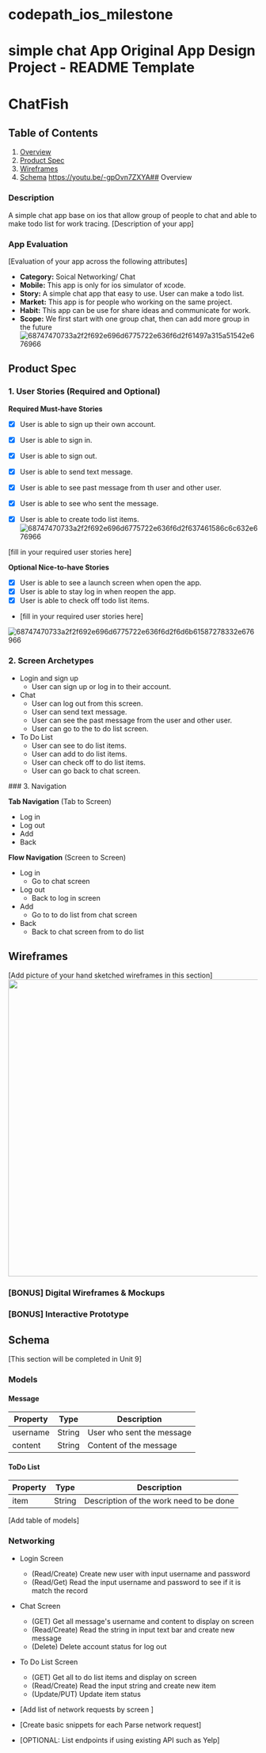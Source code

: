 # codepath_ios_milestone
simple chat App
Original App Design Project - README Template
===

# ChatFish

## Table of Contents
1. [Overview](#Overview)
1. [Product Spec](#Product-Spec)
1. [Wireframes](#Wireframes)
2. [Schema](#Schema)
https://youtu.be/-gpOvn7ZXYA## Overview
### Description
 A simple chat app base on ios that allow group of people to chat and able to make todo list for work tracing.
[Description of your app]

### App Evaluation
[Evaluation of your app across the following attributes]
- **Category:** Soical Networking/ Chat
- **Mobile:** This app is only for ios simulator of xcode.
- **Story:** A simple chat app that easy to use. User can make a todo list.
- **Market:** This app is for people who working on the same project.
- **Habit:** This app can be use for share ideas and communicate for work.
- **Scope:** We first start with one group chat, then can add more group in the future
![68747470733a2f2f692e696d6775722e636f6d2f61497a315a51542e676966](https://user-images.githubusercontent.com/25970512/204117987-a8399850-1e74-4aa6-899d-9939f99d9dac.gif)

## Product Spec

### 1. User Stories (Required and Optional)

**Required Must-have Stories**

- [x] User is able to sign up their own account.
- [x] User is able to sign in.
- [x] User is able to sign out.
- [x] User is able to send text message.
- [x] User is able to see past message from th user and other user.
- [x] User is able to see who sent the message.
- [x] User is able to create todo list items.
![68747470733a2f2f692e696d6775722e636f6d2f637461586c6c632e676966](https://user-images.githubusercontent.com/25970512/204117996-40beb376-b07f-42f2-b4e2-2d9adc37d3fd.gif)


 [fill in your required user stories here]

**Optional Nice-to-have Stories**

- [x] User is able to see a launch screen when open the app.
- [x] User is able to stay log in when reopen the app.
- [x] User is able to check off todo list items.

 * [fill in your required user stories here]
 
![68747470733a2f2f692e696d6775722e636f6d2f6d6b61587278332e676966](https://user-images.githubusercontent.com/25970512/204117998-454d0003-36f2-4815-8309-9da95d5f2e22.gif)

### 2. Screen Archetypes

* Login and sign up
   * User can sign up or log in to their account.
* Chat
   * User can log out from this screen.
   * User can send text message.
   * User can see the past message from the user and other user.
   * User can go to the to do list screen.
* To Do List 
   * User can see to do list items.
   * User can add to do list items.
   * User can check off to do list items.
   * User can go back to chat screen.
<imag src ="https://i.imgur.com/aIz1ZQT.gif">
### 3. Navigation

**Tab Navigation** (Tab to Screen)

* Log in
* Log out
* Add
* Back

**Flow Navigation** (Screen to Screen)

* Log in
   * Go to chat screen
* Log out
   * Back to log in screen
* Add
   * Go to to do list from chat screen
* Back
   * Back to chat screen from to do list

## Wireframes
[Add picture of your hand sketched wireframes in this section]
<img src="https://i.imgur.com/pkwBY04.jpg" width=600>



### [BONUS] Digital Wireframes & Mockups

### [BONUS] Interactive Prototype

## Schema 
[This section will be completed in Unit 9]
### Models
#### Message
   | Property      | Type     | Description |
   | ------------- | -------- | ------------|
   |username       |String    |User who sent the message|
   |content        |String    |Content of the message|
   
#### ToDo List   
   | Property      | Type     | Description |
   | ------------- | -------- | ------------|
   |item           |String    |Description of the work need to be done|
   
[Add table of models]
### Networking
- Login Screen
    - (Read/Create) Create new user with input username and password
    - (Read/Get) Read the input username and password to see if it is match the record
- Chat Screen
    - (GET) Get all message's username and content to display on screen
    - (Read/Create) Read the string in input text bar and create new message
    - (Delete) Delete account status for log out
- To Do List Screen
    - (GET) Get all to do list items and display on screen
    - (Read/Create) Read the input string and create new item
    - (Update/PUT) Update item status
    
    
    
- [Add list of network requests by screen ]
- [Create basic snippets for each Parse network request]
- [OPTIONAL: List endpoints if using existing API such as Yelp]
